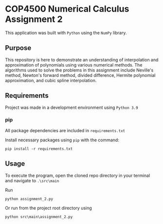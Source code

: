# COP4500 Numerical Calculus Assignment 2

This application was built with `Python` using the `NumPy` library.

## Purpose 

This repository is here to demonstrate an understanding of interpolation and approximation of polynomials using various 
numerical methods. The algorithms used to solve the problems in this assignment include Neville's method, Newton's forward 
method, divided difference, Hermite polynomial approximation, and cubic spline interpolation.

## Requirements

Project was made in a development environment using `Python 3.9`

### pip
All package dependencies are included in `requirements.txt`

Install necessary packages using `pip` with the command:

```
pip install -r requirements.txt
```

## Usage

To execute the program, open the cloned repo directory in your terminal and navigate to `.\src\main`

Run

``` 
python assignment_2.py
```

Or run from the project root directory using

``` 
python src\main\assignment_2.py
```